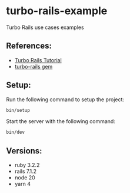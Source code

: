 # turbo-rails-example

Turbo Rails use cases examples

## References:

- [Turbo Rails Tutorial](https://www.hotrails.dev/turbo-rails)
- [turbo-rails gem](https://github.com/hotwired/turbo-rails)

## Setup:
 Run the following command to setup the project:
```bash
bin/setup
```
Start the server with the following command:
```bash
bin/dev
```

## Versions:
* ruby 3.2.2
* rails 7.1.2
* node 20
* yarn 4